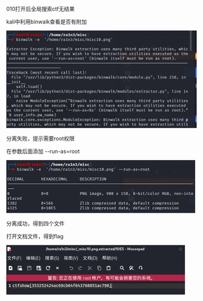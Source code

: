 010打开后全局搜索ctf无结果

kali中利用binwalk查看是否有附加

![image-20250422204334221](./assets/image-20250422204334221.png)

分离失败，提示需要root权限

在参数后面添加 --run-as=root

![image-20250422204337295](./assets/image-20250422204337295.png)

分离成功，得到四个文件

打开文档文件，得到flag

![image-20250422204340160](./assets/image-20250422204340160.png)